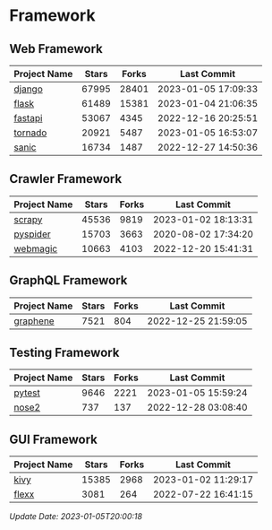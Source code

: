# Framework

## Web Framework
| Project Name | Stars | Forks | Last Commit |
| ------------ | ----- | ----- | ----------- |
| [django](https://github.com/django/django) | 67995 | 28401 | 2023-01-05 17:09:33 |
| [flask](https://github.com/pallets/flask) | 61489 | 15381 | 2023-01-04 21:06:35 |
| [fastapi](https://github.com/tiangolo/fastapi) | 53067 | 4345 | 2022-12-16 20:25:51 |
| [tornado](https://github.com/tornadoweb/tornado) | 20921 | 5487 | 2023-01-05 16:53:07 |
| [sanic](https://github.com/sanic-org/sanic) | 16734 | 1487 | 2022-12-27 14:50:36 |

## Crawler Framework
| Project Name | Stars | Forks | Last Commit |
| ------------ | ----- | ----- | ----------- |
| [scrapy](https://github.com/scrapy/scrapy) | 45536 | 9819 | 2023-01-02 18:13:31 |
| [pyspider](https://github.com/binux/pyspider) | 15703 | 3663 | 2020-08-02 17:34:20 |
| [webmagic](https://github.com/code4craft/webmagic) | 10663 | 4103 | 2022-12-20 15:41:31 |

## GraphQL Framework
| Project Name | Stars | Forks | Last Commit |
| ------------ | ----- | ----- | ----------- |
| [graphene](https://github.com/graphql-python/graphene) | 7521 | 804 | 2022-12-25 21:59:05 |

## Testing Framework
| Project Name | Stars | Forks | Last Commit |
| ------------ | ----- | ----- | ----------- |
| [pytest](https://github.com/pytest-dev/pytest) | 9646 | 2221 | 2023-01-05 15:59:24 |
| [nose2](https://github.com/nose-devs/nose2) | 737 | 137 | 2022-12-28 03:08:40 |

## GUI Framework
| Project Name | Stars | Forks | Last Commit |
| ------------ | ----- | ----- | ----------- |
| [kivy](https://github.com/kivy/kivy) | 15385 | 2968 | 2023-01-02 11:29:17 |
| [flexx](https://github.com/flexxui/flexx) | 3081 | 264 | 2022-07-22 16:41:15 |

*Update Date: 2023-01-05T20:00:18*